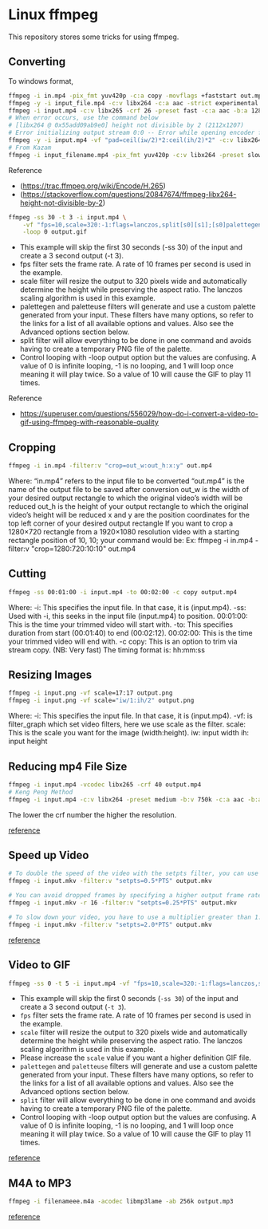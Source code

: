 # Linux ffmpeg

This repository stores some tricks for using ffmpeg.

## Converting

To windows format,
```sh
ffmpeg -i in.mp4 -pix_fmt yuv420p -c:a copy -movflags +faststart out.mp4
ffmpeg -y -i input_file.mp4 -c:v libx264 -c:a aac -strict experimental -tune fastdecode -pix_fmt yuv420p -b:a 192k -ar 48000 output_file.mp4
ffmpeg -i input.mp4 -c:v libx265 -crf 26 -preset fast -c:a aac -b:a 128k output.mp4
# When error occurs, use the command below
# [libx264 @ 0x55add09ab9e0] height not divisible by 2 (2112x1207)
# Error initializing output stream 0:0 -- Error while opening encoder for output stream #0:0 - maybe incorrect parameters such as bit_rate, rate, width or height
ffmpeg -y -i input.mp4 -vf "pad=ceil(iw/2)*2:ceil(ih/2)*2" -c:v libx264 -c:a aac -strict experimental -tune fastdecode -pix_fmt yuv420p -c:a 192k -ar 48000 out.mp4
# From Kazam
ffmpeg -i input_filename.mp4 -pix_fmt yuv420p -c:v libx264 -preset slow -b:v 3500k -c:a aac -b:a 128k output_filename.mp4
```

Reference
- (https://trac.ffmpeg.org/wiki/Encode/H.265)
- (https://stackoverflow.com/questions/20847674/ffmpeg-libx264-height-not-divisible-by-2)

```sh
ffmpeg -ss 30 -t 3 -i input.mp4 \
    -vf "fps=10,scale=320:-1:flags=lanczos,split[s0][s1];[s0]palettegen[p];[s1][p]paletteuse" \
    -loop 0 output.gif
```
- This example will skip the first 30 seconds (-ss 30) of the input and create a 3 second output (-t 3).
- fps filter sets the frame rate. A rate of 10 frames per second is used in the example.
- scale filter will resize the output to 320 pixels wide and automatically determine the height while preserving the aspect ratio. The lanczos scaling algorithm is used in this example.
- palettegen and paletteuse filters will generate and use a custom palette generated from your input. These filters have many options, so refer to the links for a list of all available options and values. Also see the Advanced options section below.
- split filter will allow everything to be done in one command and avoids having to create a temporary PNG file of the palette.
- Control looping with -loop output option but the values are confusing. A value of 0 is infinite looping, -1 is no looping, and 1 will loop once meaning it will play twice. So a value of 10 will cause the GIF to play 11 times.

Reference
- https://superuser.com/questions/556029/how-do-i-convert-a-video-to-gif-using-ffmpeg-with-reasonable-quality

## Cropping

```sh
ffmpeg -i in.mp4 -filter:v "crop=out_w:out_h:x:y" out.mp4
```
  Where:
	“in.mp4” refers to the input file to be converted
	“out.mp4” is the name of the output file to be saved after conversion
	out_w is the width of your desired output rectangle to which the original video’s width will be reduced
	out_h is the height of your output rectangle to which the original video’s height will be reduced
	x and y are the position coordinates for the top left corner of your desired output rectangle
	If you want to crop a 1280×720 rectangle from a 1920×1080 resolution video with a starting rectangle position of 10, 10; your command would be:
	Ex: ffmpeg -i in.mp4 -filter:v "crop=1280:720:10:10" out.mp4
  
## Cutting

```sh
ffmpeg -ss 00:01:00 -i input.mp4 -to 00:02:00 -c copy output.mp4
```
  Where:
	-i: This specifies the input file. In that case, it is (input.mp4).
	-ss: Used with -i, this seeks in the input file (input.mp4) to position.
	00:01:00: This is the time your trimmed video will start with.
	-to: This specifies duration from start (00:01:40) to end (00:02:12).
	00:02:00: This is the time your trimmed video will end with.
	-c copy: This is an option to trim via stream copy. (NB: Very fast)
	The timing format is: hh:mm:ss

## Resizing Images

```sh
ffmpeg -i input.png -vf scale=17:17 output.png
ffmpeg -i input.png -vf scale="iw/1:ih/2" output.png

```
  Where:
	-i: This specifies the input file. In that case, it is (input.mp4).
	-vf: is filter_graph which set video filters, here we use scale as the filter.
	scale: This is the scale you want for the image (width:height).
	iw: input width
	ih: input height
	
## Reducing mp4 File Size

```sh
ffmpeg -i input.mp4 -vcodec libx265 -crf 40 output.mp4
# Keng Peng Method
ffmpeg -i input.mp4 -c:v libx264 -preset medium -b:v 750k -c:a aac -b:a 128k -strict -2 output.mp4
```

The lower the crf number the higher the resolution.

[reference](https://unix.stackexchange.com/questions/28803/how-can-i-reduce-a-videos-size-with-ffmpeg)

## Speed up Video

```sh
# To double the speed of the video with the setpts filter, you can use the below command, but note that it will drop frames
ffmpeg -i input.mkv -filter:v "setpts=0.5*PTS" output.mkv

# You can avoid dropped frames by specifying a higher output frame rate than the input. For example, to go from an input of 4 FPS to one that is sped up to 4x that (16 FPS):
ffmpeg -i input.mkv -r 16 -filter:v "setpts=0.25*PTS" output.mkv

# To slow down your video, you have to use a multiplier greater than 1:
ffmpeg -i input.mkv -filter:v "setpts=2.0*PTS" output.mkv
```

[reference](https://trac.ffmpeg.org/wiki/How%20to%20speed%20up%20/%20slow%20down%20a%20video)

## Video to GIF

```sh
ffmpeg -ss 0 -t 5 -i input.mp4 -vf "fps=10,scale=320:-1:flags=lanczos,split[s0][s1];[s0]palettegen[p];[s1][p]paletteuse" -loop 0 output.gif
```

- This example will skip the first 0 seconds (`-ss 30`) of the input and create a 3 second output (`-t 3`).
- `fps` filter sets the frame rate. A rate of 10 frames per second is used in the example.
- `scale` filter will resize the output to 320 pixels wide and automatically determine the height while preserving the aspect ratio. The lanczos scaling algorithm is used in this example.
- Please increase the `scale` value if you want a higher definition GIF file.
- `palettegen` and `paletteuse` filters will generate and use a custom palette generated from your input. These filters have many options, so refer to the links for a list of all available options and values. Also see the Advanced options section below.
- `split` filter will allow everything to be done in one command and avoids having to create a temporary PNG file of the palette.
- Control looping with -loop output option but the values are confusing. A value of 0 is infinite looping, -1 is no looping, and 1 will loop once meaning it will play twice. So a value of 10 will cause the GIF to play 11 times.

[reference](https://superuser.com/questions/556029/how-do-i-convert-a-video-to-gif-using-ffmpeg-with-reasonable-quality)

## M4A to MP3

```bash
ffmpeg -i filenameee.m4a -acodec libmp3lame -ab 256k output.mp3
```

[reference](https://superuser.com/questions/704493/ffmpeg-convert-m4a-to-mp3-without-significant-loss)
